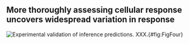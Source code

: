 ## More thoroughly assessing cellular response uncovers widespread variation in response

![**Experimental validation of inference predictions.** XXX.](./Figures/Figure4.svg){#fig:FigFour}

